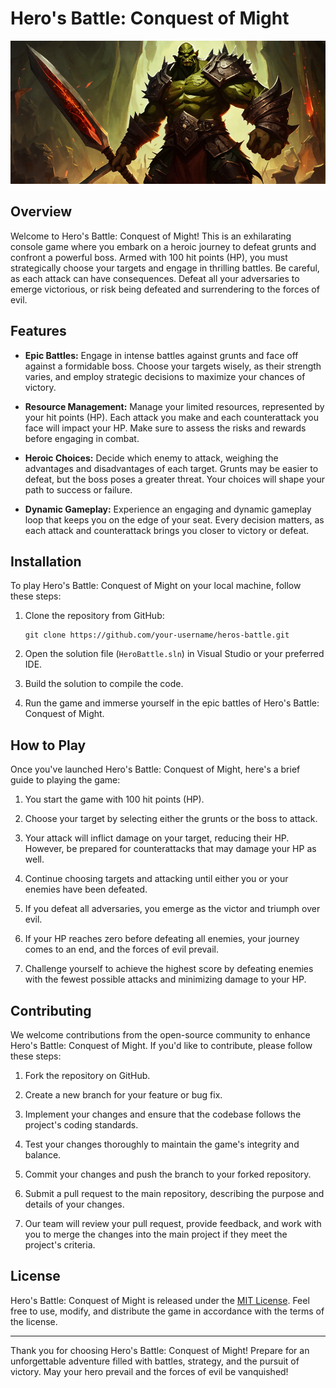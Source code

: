 # Hero's Battle: Conquest of Might

![Hero's Battle](https://github.com/AbdulMohiz-01/Hero-s-Battle-Conquest-of-Might/blob/main/boss%20game.png)

## Overview

Welcome to Hero's Battle: Conquest of Might! This is an exhilarating console game where you embark on a heroic journey to defeat grunts and confront a powerful boss. Armed with 100 hit points (HP), you must strategically choose your targets and engage in thrilling battles. Be careful, as each attack can have consequences. Defeat all your adversaries to emerge victorious, or risk being defeated and surrendering to the forces of evil.

## Features

- **Epic Battles:** Engage in intense battles against grunts and face off against a formidable boss. Choose your targets wisely, as their strength varies, and employ strategic decisions to maximize your chances of victory.

- **Resource Management:** Manage your limited resources, represented by your hit points (HP). Each attack you make and each counterattack you face will impact your HP. Make sure to assess the risks and rewards before engaging in combat.

- **Heroic Choices:** Decide which enemy to attack, weighing the advantages and disadvantages of each target. Grunts may be easier to defeat, but the boss poses a greater threat. Your choices will shape your path to success or failure.

- **Dynamic Gameplay:** Experience an engaging and dynamic gameplay loop that keeps you on the edge of your seat. Every decision matters, as each attack and counterattack brings you closer to victory or defeat.

## Installation

To play Hero's Battle: Conquest of Might on your local machine, follow these steps:

1. Clone the repository from GitHub:

   ```shell
   git clone https://github.com/your-username/heros-battle.git
   ```

2. Open the solution file (`HeroBattle.sln`) in Visual Studio or your preferred IDE.

3. Build the solution to compile the code.

4. Run the game and immerse yourself in the epic battles of Hero's Battle: Conquest of Might.

## How to Play

Once you've launched Hero's Battle: Conquest of Might, here's a brief guide to playing the game:

1. You start the game with 100 hit points (HP).

2. Choose your target by selecting either the grunts or the boss to attack.

3. Your attack will inflict damage on your target, reducing their HP. However, be prepared for counterattacks that may damage your HP as well.

4. Continue choosing targets and attacking until either you or your enemies have been defeated.

5. If you defeat all adversaries, you emerge as the victor and triumph over evil.

6. If your HP reaches zero before defeating all enemies, your journey comes to an end, and the forces of evil prevail.

7. Challenge yourself to achieve the highest score by defeating enemies with the fewest possible attacks and minimizing damage to your HP.

## Contributing

We welcome contributions from the open-source community to enhance Hero's Battle: Conquest of Might. If you'd like to contribute, please follow these steps:

1. Fork the repository on GitHub.

2. Create a new branch for your feature or bug fix.

3. Implement your changes and ensure that the codebase follows the project's coding standards.

4. Test your changes thoroughly to maintain the game's integrity and balance.

5. Commit your changes and push the branch to your forked repository.

6. Submit a pull request to the main repository, describing the purpose and details of your changes.

7. Our team will review your pull request, provide feedback, and work with you to merge the changes into the main project if they meet the project's criteria.

## License

Hero's Battle: Conquest of Might is released under the [MIT License](LICENSE). Feel free to use, modify, and distribute the game in accordance with the terms of the license.


---

Thank you for choosing Hero's Battle: Conquest of Might! Prepare for an unforgettable adventure filled with battles, strategy, and the pursuit of victory. May your hero prevail and the forces of evil be vanquished!
